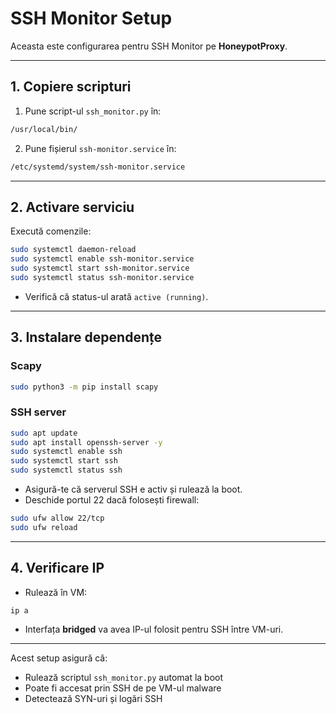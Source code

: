 # SSH Monitor Setup

Aceasta este configurarea pentru SSH Monitor pe **HoneypotProxy**.

---

## 1. Copiere scripturi

1. Pune script-ul `ssh_monitor.py` în:
```bash
/usr/local/bin/
````

2. Pune fișierul `ssh-monitor.service` în:

```bash
/etc/systemd/system/ssh-monitor.service
```

---

## 2. Activare serviciu

Execută comenzile:

```bash
sudo systemctl daemon-reload
sudo systemctl enable ssh-monitor.service
sudo systemctl start ssh-monitor.service
sudo systemctl status ssh-monitor.service
```

* Verifică că status-ul arată `active (running)`.

---

## 3. Instalare dependențe

### Scapy

```bash
sudo python3 -m pip install scapy
```

### SSH server

```bash
sudo apt update
sudo apt install openssh-server -y
sudo systemctl enable ssh
sudo systemctl start ssh
sudo systemctl status ssh
```

* Asigură-te că serverul SSH e activ și rulează la boot.
* Deschide portul 22 dacă folosești firewall:

```bash
sudo ufw allow 22/tcp
sudo ufw reload
```

---

## 4. Verificare IP

* Rulează în VM:

```bash
ip a
```

* Interfața **bridged** va avea IP-ul folosit pentru SSH între VM-uri.

---

Acest setup asigură că:

* Rulează scriptul `ssh_monitor.py` automat la boot
* Poate fi accesat prin SSH de pe VM-ul malware
* Detectează SYN-uri și logări SSH

